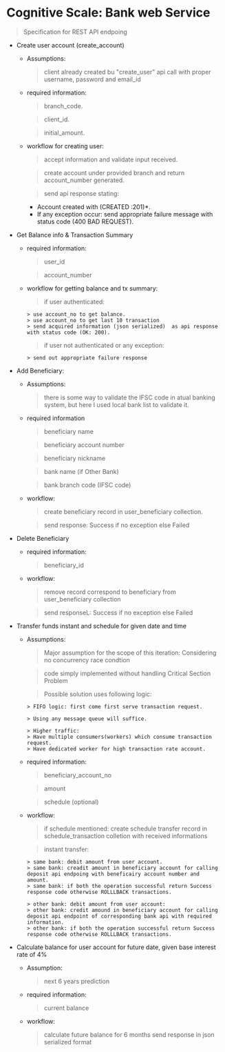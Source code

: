 # Cognitive Scale: Bank web Service
> Specification for REST API endpoing
-   Create user account (create_account)
    -   Assumptions:
        > client already created bu "create_user" api call with proper username, password and email_id
        

    -   required information:
        > branch_code.

        > client_id.

        > initial_amount.

    -   workflow for creating user:
        > accept information and validate input received.

        > create account under provided branch and return account_number generated.

        > send api response stating:
          - Account created  with (CREATED :201)*.
          - If any exception occur: send appropriate failure message with status code (400 BAD REQUEST).


-   Get Balance info & Transaction Summary
    -   required information:
        > user_id
        
        > account_number 

    -   workflow for getting balance and tx summary:
        > if user authenticated:

            > use account_no to get balance.
            > use account_no to get last 10 transaction
            > send acquired information (json serialized)  as api response with status code (OK: 200).

        > if user not authenticated or any exception:

            > send out appropriate failure response


-   Add Beneficiary:
    -   Assumptions:
        > there is some way to validate the IFSC code in atual banking system, but here I used local bank list to validate it.
        
    -   required information
        > beneficiary name

        > beneficiary account number

        > beneficiary nickname

        > bank name (if Other Bank)

        > bank branch code (IFSC code)

    -   workflow:
        > create beneficiary record in user_beneficiary collection.

        > send response: Success if no exception else  Failed

-   Delete Beneficiary
    -   required information:
        > beneficiary_id

    -   workflow:
        > remove record correspond to beneficiary from user_beneficiary collection

        > send responseL: Success if no exception else Failed

-   Transfer funds instant and schedule for given date and time
    -   Assumptions:
        > Major assumption for the scope of this iteration: Considering no concurrency race condtion
        
        > code simply implemented without handling Critical Section Problem
        
        > Possible solution uses following logic:
        
            > FIFO logic: first come first serve transaction request.
            
            > Using any message queue will suffice.
            
            > Higher traffic: 
            > Have multiple consumers(workers) which consume transaction request.
            > Have dedicated worker for high transaction rate account.  
                     
    -   required information:
    
        > beneficiary_account_no

        > amount

        > schedule (optional)

    -   workflow:
        > if schedule mentioned: create schedule transfer record in schedule_transaction colletion with received informations

        > instant transfer:

            > same bank: debit amount from user account.
            > same bank: creadit amount in beneficiary account for calling deposit api endpoing with beneficairy account number and amount.
            > same bank: if both the operation successful return Success response code otherwise ROLLLBACK transactions.

            > other bank: debit amount from user account:
            > other bank: credit amound in beneficiary account for calling deposit api endpoint of corresponding bank api with required information.
            > other bank: if both the operation successful return Success response code otherwise ROLLLBACK transactions.

-   Calculate balance for user account for future date, given base interest rate of 4%
    -   Assumption:
        > next 6 years prediction

    -   required information:
        > current balance

    -   workflow:
        > calculate future balance for 6 months
        > send response in json serialized format





